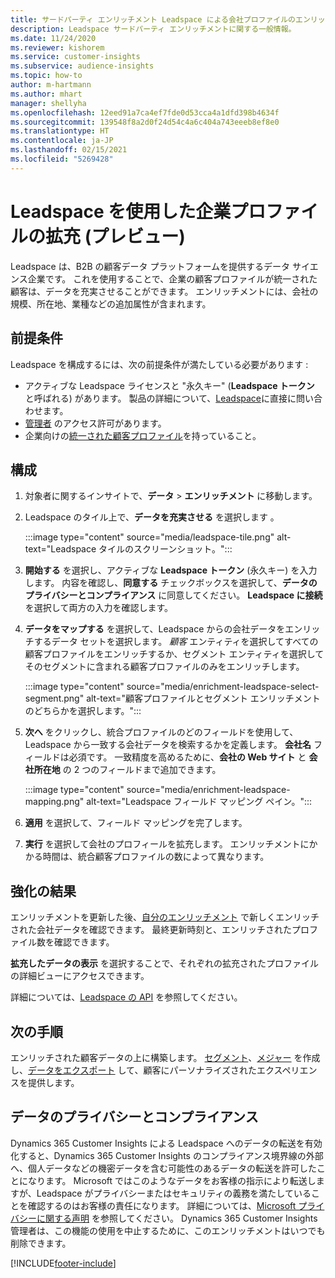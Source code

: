 ```yaml
---
title: サードパーティ エンリッチメント Leadspace による会社プロファイルのエンリッチメント
description: Leadspace サードパーティ エンリッチメントに関する一般情報。
ms.date: 11/24/2020
ms.reviewer: kishorem
ms.service: customer-insights
ms.subservice: audience-insights
ms.topic: how-to
author: m-hartmann
ms.author: mhart
manager: shellyha
ms.openlocfilehash: 12eed91a7ca4ef7fde0d53cca4a1dfd398b4634f
ms.sourcegitcommit: 139548f8a2d0f24d54c4a6c404a743eeeb8ef8e0
ms.translationtype: HT
ms.contentlocale: ja-JP
ms.lasthandoff: 02/15/2021
ms.locfileid: "5269428"
---
```

# <a name="enrichment-of-company-profiles-with-leadspace-preview"></a>Leadspace を使用した企業プロファイルの拡充 (プレビュー)

Leadspace は、B2B の顧客データ プラットフォームを提供するデータ サイエンス企業です。 これを使用することで、企業の顧客プロファイルが統一された顧客は、データを充実させることができます。 エンリッチメントには、会社の規模、所在地、業種などの追加属性が含まれます。

## <a name="prerequisites"></a>前提条件

Leadspace を構成するには、次の前提条件が満たしている必要があります :

- アクティブな Leadspace ライセンスと "永久キー" (**Leadspace トークン** と呼ばれる) があります。 製品の詳細について、[Leadspace](https://www.leadspace.com/products/leadspace-on-demand/)に直接に問い合わせます。
- [管理者](permissions.md#administrator) のアクセス許可があります。
- 企業向けの[統一された顧客プロファイル](customer-profiles.md)を持っていること。

## <a name="configuration"></a>構成

1. 対象者に関するインサイトで、**データ** > **エンリッチメント** に移動します。

1. Leadspace のタイル上で、**データを充実させる** を選択します 。

   :::image type="content" source="media/leadspace-tile.png" alt-text="Leadspace タイルのスクリーンショット。":::

1. **開始する** を選択し、アクティブな **Leadspace トークン** (永久キー) を入力します。 内容を確認し、**同意する** チェックボックスを選択して、**データのプライバシーとコンプライアンス** に同意してください。 **Leadspace に接続** を選択して両方の入力を確認します。

1. **データをマップする** を選択して、Leadspace からの会社データをエンリッチするデータ セットを選択します。 *顧客* エンティティを選択してすべての顧客プロファイルをエンリッチするか、セグメント エンティティを選択してそのセグメントに含まれる顧客プロファイルのみをエンリッチします。

   :::image type="content" source="media/enrichment-leadspace-select-segment.png" alt-text="顧客プロファイルとセグメント エンリッチメントのどちらかを選択します。":::

1. **次へ** をクリックし、統合プロファイルのどのフィールドを使用して、Leadspace から一致する会社データを検索するかを定義します。 **会社名** フィールドは必須です。 一致精度を高めるために、**会社の Web サイト** と **会社所在地** の 2 つのフィールドまで追加できます。

   :::image type="content" source="media/enrichment-leadspace-mapping.png" alt-text="Leadspace フィールド マッピング ペイン。":::
   
1. **適用** を選択して、フィールド マッピングを完了します。

1. **実行** を選択して会社のプロフィールを拡充します。 エンリッチメントにかかる時間は、統合顧客プロファイルの数によって異なります。

## <a name="enrichment-results"></a>強化の結果

エンリッチメントを更新した後、[自分のエンリッチメント](enrichment-hub.md) で新しくエンリッチされた会社データを確認できます。 最終更新時刻と、エンリッチされたプロファイル数を確認できます。

**拡充したデータの表示** を選択することで、それぞれの拡充されたプロファイルの詳細ビューにアクセスできます。

詳細については、[Leadspace の API](https://support.leadspace.com/hc/en-us/sections/201997649-API) を参照してください。

## <a name="next-steps"></a>次の手順

エンリッチされた顧客データの上に構築します。 [セグメント](segments.md)、[メジャー](measures.md) を作成し、[データをエクスポート](export-destinations.md) して、顧客にパーソナライズされたエクスペリエンスを提供します。

## <a name="data-privacy-and-compliance"></a>データのプライバシーとコンプライアンス

Dynamics 365 Customer Insights による Leadspace へのデータの転送を有効化すると、Dynamics 365 Customer Insights のコンプライアンス境界線の外部へ、個人データなどの機密データを含む可能性のあるデータの転送を許可したことになります。 Microsoft ではこのようなデータをお客様の指示により転送しますが、Leadspace がプライバシーまたはセキュリティの義務を満たしていることを確認するのはお客様の責任になります。 詳細については、[Microsoft プライバシーに関する声明](https://go.microsoft.com/fwlink/?linkid=396732) を参照してください。
Dynamics 365 Customer Insights 管理者は、この機能の使用を中止するために、このエンリッチメントはいつでも削除できます。


[!INCLUDE[footer-include](../includes/footer-banner.md)]